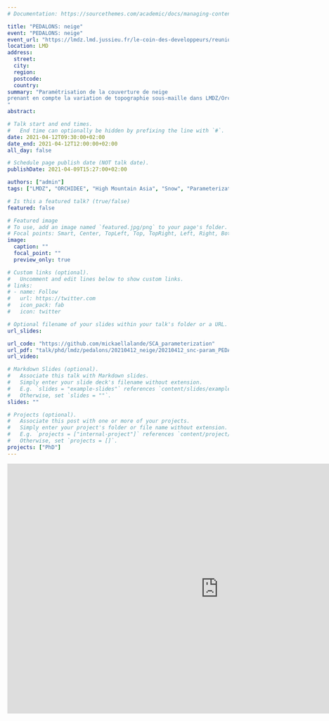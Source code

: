 ```yaml
---
# Documentation: https://sourcethemes.com/academic/docs/managing-content/

title: "PEDALONS: neige"
event: "PEDALONS: neige"
event_url: "https://lmdz.lmd.jussieu.fr/le-coin-des-developpeurs/reunions/2021-04-12-pedalons"
location: LMD
address:
  street:
  city:
  region:
  postcode:
  country:
summary: "Paramétrisation de la couverture de neige
prenant en compte la variation de topographie sous-maille dans LMDZ/Orchidée
"
abstract:

# Talk start and end times.
#   End time can optionally be hidden by prefixing the line with `#`.
date: 2021-04-12T09:30:00+02:00
date_end: 2021-04-12T12:00:00+02:00
all_day: false

# Schedule page publish date (NOT talk date).
publishDate: 2021-04-09T15:27:00+02:00

authors: ["admin"]
tags: ["LMDZ", "ORCHIDEE", "High Mountain Asia", "Snow", "Parameterization"]

# Is this a featured talk? (true/false)
featured: false

# Featured image
# To use, add an image named `featured.jpg/png` to your page's folder.
# Focal points: Smart, Center, TopLeft, Top, TopRight, Left, Right, BottomLeft, Bottom, BottomRight.
image:
  caption: ""
  focal_point: ""
  preview_only: true

# Custom links (optional).
#   Uncomment and edit lines below to show custom links.
# links:
# - name: Follow
#   url: https://twitter.com
#   icon_pack: fab
#   icon: twitter

# Optional filename of your slides within your talk's folder or a URL.
url_slides:

url_code: "https://github.com/mickaellalande/SCA_parameterization"
url_pdf: "talk/phd/lmdz/pedalons/20210412_neige/20210412_snc-param_PEDALONS-neige_LALANDE.pdf"
url_video:

# Markdown Slides (optional).
#   Associate this talk with Markdown slides.
#   Simply enter your slide deck's filename without extension.
#   E.g. `slides = "example-slides"` references `content/slides/example-slides.md`.
#   Otherwise, set `slides = ""`.
slides: ""

# Projects (optional).
#   Associate this post with one or more of your projects.
#   Simply enter your project's folder or file name without extension.
#   E.g. `projects = ["internal-project"]` references `content/project/deep-learning/index.md`.
#   Otherwise, set `projects = []`.
projects: ["PhD"]
---
```


<iframe src="https://docs.google.com/presentation/d/e/2PACX-1vQbMQRfz0qD8uxLPvOA2Y9VTxuOHtDY1GiDRWwsr5lsEYREQ6HvjD0euhtrRTa_UoRb0F1JnhizCWdR/embed?start=false&loop=false&delayms=3000" frameborder="0" width="960" height="569" allowfullscreen="true" mozallowfullscreen="true" webkitallowfullscreen="true"></iframe>

